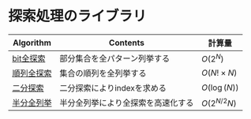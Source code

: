 # 探索処理のライブラリ

|  Algorithm  |  Contents  |計算量|
| ---- | ----| ----|
|  [bit全探索](https://github.com/Nishikubo-Masato/AtCoder-Library/tree/main/Search/bitSearch/bitSearch.cpp)  |  部分集合を全パターン列挙する  | $O(2^N)$ |
|  [順列全探索](https://github.com/Nishikubo-Masato/AtCoder-Library/tree/main/Search/permutation/permutation.cpp)  | 集合の順列を全列挙する  | $O(N!\times N)$ |
|  [二分探索](https://github.com/Nishikubo-Masato/AtCoder-Library/tree/main/Search/binarySearch)  | 二分探索によりindexを求める  | $O(\log(N))$ |
|  [半分全列挙](https://github.com/Nishikubo-Masato/AtCoder-Library/tree/main/Search/splitList)  | 半分全列挙により全探索を高速化する  | $O(2^{N/2} N)$ |

